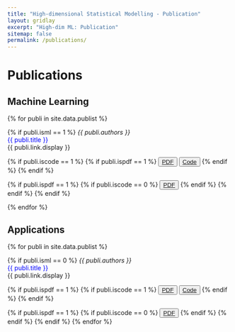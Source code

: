 ```yaml
---
title: "High-dimensional Statistical Modelling - Publication"
layout: gridlay
excerpt: "High-dim ML: Publication"
sitemap: false
permalink: /publications/
---
```



# Publications

## Machine Learning

{% for publi in site.data.publist %}

   {% if publi.isml  == 1 %}
  <em>{{ publi.authors }}</em>  <br>
  <span style="color: #0000FF;">{{ publi.title }}</span><br>{{ publi.link.display }}



  {% if publi.iscode  == 1 %}
  {% if publi.ispdf  == 1 %}
  <button type="button"  class="btn btn-outline-primary my-1 mr-1 btn-sm"><a href="{{ publi.link.pdfurl }}" target="_blank" rel="noopener">PDF</a></button>
  <button type="button" class="btn btn-outline-primary my-1 mr-1 btn-sm"><a href="{{ publi.link.codeurl }}" target="_blank" rel="noopener">Code</a></button>
  {% endif %}
  {% endif %}

  {% if publi.ispdf  == 1 %}
  {% if publi.iscode  == 0 %}
  <button type="button" class="btn btn-outline-primary btn-sm"><a href="{{ publi.link.pdfurl }}" target="_blank" rel="noopener">PDF</a></button>
  {% endif %}
  {% endif %}
  {% endif %}

{% endfor %}

## Applications

{% for publi in site.data.publist %}

  {% if publi.isml  == 0 %}
  <em>{{ publi.authors }}</em>  <br>
  <span style="color: #0000FF;">{{ publi.title }}</span><br>{{ publi.link.display }}
 

 {% if publi.ispdf  == 1 %}
  {% if publi.iscode  == 1 %}
  <button type="button"  class="btn btn-outline-primary my-1 mr-1 btn-sm"><a href="{{ publi.link.pdfurl }}" target="_blank" rel="noopener">PDF</a></button>
  <button type="button" class="btn btn-outline-primary my-1 mr-1 btn-sm"><a href="{{ publi.link.codeurl }}" target="_blank" rel="noopener">Code</a></button>
  {% endif %}
  {% endif %}

  {% if publi.ispdf  == 1 %}
  {% if publi.iscode  == 0 %}
  <button type="button" class="btn btn-outline-primary btn-sm"><a href="{{ publi.link.pdfurl }}" target="_blank" rel="noopener">PDF</a></button>
  {% endif %}
  {% endif %}
  {% endif %}
{% endfor %}
